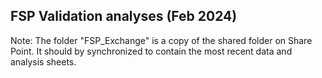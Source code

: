 ## FSP Validation analyses (Feb 2024)

Note: The folder "FSP_Exchange" is a copy of the shared folder on Share Point. It should by synchronized to contain the most recent data and analysis sheets.
